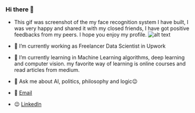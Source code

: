 ### Hi there 👋
- This gif was screenshot of the my face recognition system I have built, I was very happy and shared it with my closed friends, I have got positive feedbacks from my peers. I hope you enjoy my profile.
![alt text](https://user-images.githubusercontent.com/44967072/156584360-0e6e1ebb-9e87-49ec-8949-894c73613ee0.gif)


- 🔭 I’m currently working as Freelancer Data Scientist in Upwork
- 🌱 I’m currently learning in Machine Learning algorithms, deep learning and computer vision. my favorite way of learning is online courses and read articles from medium.
- 💬 Ask me about AI, politics, philosophy and logic:wink:
- :email: [Email](nasryousif94@outlook.com)
- :wink: [Linkedln](https://www.linkedin.com/in/nasryousif/)

